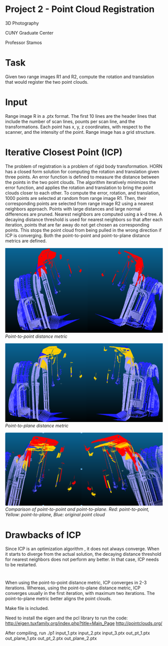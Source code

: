 # Project 2 - Point Cloud Registration
3D Photography

CUNY Graduate Center

Professor Stamos

# Task
Given two range images R1 and R2, compute the rotation and translation that would register the two point clouds. 

# Input
 Range image R in a .ptx format. The first 10 lines are the header lines that include the number of scan lines, pounts per scan line, and the transformations. Each point has x, y, z coordinates, with respect to the scanner, and the intensity of the point. Range image has a grid structure.

# Iterative Closest Point (ICP)
The problem of registration is a problem of rigid body transformation. HORN has a closed form solution for computing the rotation and translation given three points. An error function is defined to measure the distance between the points in the two point clouds. The algorithm iteratively minimizes the error function, and applies the rotation and translation to bring the point clouds closer to each other. To compute the error, rotation, and translation, 1000 points are selected at random from range image R1. Then, their corresponding points are selected from range image R2 using a nearest neighbors approach. Points with large distances and large normal differences are pruned. Nearest neighbors are computed using a k-d tree. A decaying distance threshold is used for nearest neighbors so that after each iteration, points that are far away do not get chosen as corresponding points. This stops the point cloud from being pulled in the wrong direction if ICP is converging. Both the point-to-point and point-to-plane distance metrics are defined. 

![](./pt-pt-1.png)
   *Point-to-point distance metric*

![](./pt-pl-1.png)
*Point-to-plane distance metric*

![](./pt-pt-pl-1.png)
*Comparison of point-to-point and point-to-plane.
 Red: point-to-point,
 Yellow: point-to-plane,
 Blue: original point cloud*

# Drawbacks of ICP
Since ICP is an optimization algorithm , it does not always converge. When it starts to diverge from the actual solution, the decaying distance threshold for nearest neighbors does not perform any better. In that case, ICP needs to be restarted. 

#
When using the point-to-point distance metric, ICP converges in 2-3 iterations. Whereas, using the point-to-plane distance metric, ICP converges usually in the first iteration, with maximum two iterations. The point-to-plane metric better aligns the point clouds. 

Make file is included. 

Need to install the eigen and the pcl library to run the code: 
http://eigen.tuxfamily.org/index.php?title=Main_Page
http://pointclouds.org/

After compiling, run ./p1 input_1.ptx input_2.ptx input_3.ptx out_pt_1.ptx out_plane_1.ptx out_pt_2.ptx out_plane_2.ptx

